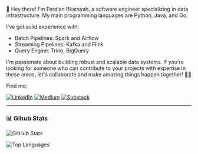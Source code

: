 👋 Hey there! I'm Ferdian Ifkarsyah, a software engineer specializing in data infrastructure. My main programming languages are Python, Java, and Go.

I've got solid experience with:

- Batch Pipelines: Spark and Airflow
- Streaming Pipelines: Kafka and Flink
- Query Engine: Trino, BigQuery

I'm passionate about building robust and scalable data systems. If you're looking for someone who can contribute to your projects with expertise in these areas, let's collaborate and make amazing things happen together! 💪✨

Find me:

[![LinkedIn](https://img.shields.io/badge/LinkedIn-%230077B5.svg?logo=linkedin&logoColor=white)](https://linkedin.com/in/ifkarsyah) 
[![Medium](https://img.shields.io/badge/Medium-12100E?logo=medium&logoColor=white)](https://medium.com/@ferdianifkarsyah)
[![Substack](https://img.shields.io/badge/Substack-FF6719?logo=medium&logoColor=white)](https://ifkarsyah.substack.com)

---

### 📊 Gihub Stats
<p><img src="https://github-readme-stats.vercel.app/api?username=Ifkarsyah&amp;show_icons=true&amp;count_private=true&amp;theme=cobalt" alt="GitHub Stats"></p>
<p><img src="https://github-readme-stats.vercel.app/api/top-langs/?username=Ifkarsyah&amp;layout=compact" alt="Top Languages"></p>
